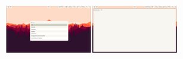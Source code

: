 <p float="left">
  <img src="Screenshot/Hyprland.png" width="45%" />
  <img src="Screenshot/Wofi.png" width="45%" />
</p>
